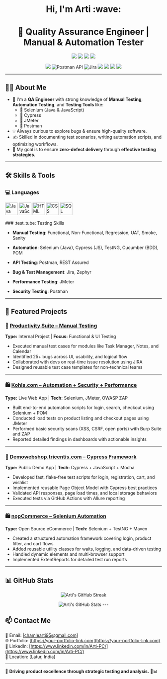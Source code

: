 <h1 align="center">Hi, I'm Arti :wave:</h1>
<h1 align="center">🧪 Quality Assurance Engineer | Manual & Automation Tester</h1>
<p align="center">
  <img src="https://img.shields.io/badge/Manual%20Testing-Experienced-blue" />
  <img src="https://img.shields.io/badge/Automation-Cypress%20%7C%20Selenium-green" />
  <img src="https://img.shields.io/badge/Performance-JMeter-red" />
  <img src="https://img.shields.io/badge/Security-Burp%20Suite%20%7C%20OWASP-orange" />
</p>

<p align="center">
  <img src="https://img.icons8.com/color/48/selenium-test-automation.png" />
  <img src="https://img.icons8.com/dusk/48/postman-api.png" alt="Postman API" />
  <img src="https://img.icons8.com/color/48/jira.png" alt="Jira" />
  <img src="https://img.icons8.com/color/48/github.png" />
  <img src="https://img.icons8.com/color/48/java-coffee-cup-logo.png" />
  <img src="https://img.icons8.com/color/48/javascript.png" />
  <img src="https://img.icons8.com/color/48/mysql-logo.png" />
</p>

---

## 👩‍💻 About Me

- :briefcase: I'm a **QA Engineer** with strong knowledge of **Manual Testing**, **Automation Testing**, and **Testing Tools** like:
  - :small_blue_diamond: Selenium (Java & JavaScript)
  - :small_blue_diamond: Cypress
  - :small_blue_diamond: JMeter
  - :small_blue_diamond: Postman
- :bulb: Always curious to explore bugs & ensure high-quality software.
- :writing_hand: Skilled in documenting test scenarios, writing automation scripts, and optimizing workflows.
- :dart: My goal is to ensure **zero-defect delivery** through **effective testing strategies**.

---

## :hammer_and_wrench: Skills & Tools
### :computer: Languages
<p align="left">
  <img src="https://cdn.jsdelivr.net/gh/devicons/devicon/icons/java/java-original.svg" alt="Java" width="40" height="40"/>
  <img src="https://cdn.jsdelivr.net/gh/devicons/devicon/icons/javascript/javascript-original.svg" alt="JavaScript" width="40" height="40"/>
  <img src="https://cdn.jsdelivr.net/gh/devicons/devicon/icons/html5/html5-original.svg" alt="HTML" width="40" height="40"/>
  <img src="https://cdn.jsdelivr.net/gh/devicons/devicon/icons/css3/css3-original.svg" alt="CSS" width="40" height="40"/>
  <img src="https://cdn.jsdelivr.net/gh/devicons/devicon/icons/mysql/mysql-original.svg" alt="SQL" width="40" height="40"/>
</p>
### :test_tube: Testing Skills

- **Manual Testing**: Functional, Non-Functional, Regression, UAT, Smoke, Sanity

- **Automation**: Selenium (Java), Cypress (JS), TestNG, Cucumber (BDD), POM
  
- **API Testing**: Postman, REST Assured
  
- **Bug & Test Management**: Jira, Zephyr
  
- **Performance Testing**: JMeter
  
- **Security Testing**: Postman
---

## 🚀 Featured Projects

### 📂 [Productivity Suite – Manual Testing](https://github.com/Arti-98/Productivity-)
**Type:** Internal Project | **Focus:** Functional & UI Testing  
- Executed manual test cases for modules like Task Manager, Notes, and Calendar  
- Identified 25+ bugs across UI, usability, and logical flow  
- Collaborated with devs on real-time issue resolution using JIRA  
- Designed reusable test case templates for non-technical teams

---

### 🛍️ [Kohls.com – Automation + Security + Performance](https://github.com/Arti-98/Project-3)  
**Type:** Live Web App | **Tech:** Selenium, JMeter, OWASP ZAP  
- Built end-to-end automation scripts for login, search, checkout using Selenium + POM  
- Conducted load tests on product listing and checkout pages using JMeter  
- Performed basic security scans (XSS, CSRF, open ports) with Burp Suite and ZAP  
- Reported detailed findings in dashboards with actionable insights

---

### 🛒 [Demowebshop.tricentis.com – Cypress Framework](https://github.com/Arti-98/Project-1)  
**Type:** Public Demo App | **Tech:** Cypress + JavaScript + Mocha  
- Developed fast, flake-free test scripts for login, registration, cart, and wishlist 
- Implemented reusable Page Object Model with Cypress best practices  
- Validated API responses, page load times, and local storage behaviors  
- Executed tests via GitHub Actions with Allure reporting

---

### 🛍️ [nopCommerce – Selenium Automation](https://github.com/Arti-98/Project-2)  
**Type:** Open Source eCommerce | **Tech:** Selenium + TestNG + Maven  
- Created a structured automation framework covering login, product filter, and cart flows  
- Added reusable utility classes for waits, logging, and data-driven testing  
- Handled dynamic elements and multi-browser support  
- Implemented ExtentReports for detailed test run reports

---

## :bar_chart: GitHub Stats
<p align="center">
  <img src="https://streak-stats.demolab.com?user=Arti-98&theme=radical&border_radius=10&date_format=M%20j%5B%2C%20Y%5D" alt="Arti's GitHub Streak" />
</p>
<p align="center">
  <img src="https://github-readme-stats.vercel.app/api?username=Arti-98&show_icons=true&theme=radical" alt="Arti's GitHub Stats" />
---

## 📫 Contact Me

📧 Email: [chamlearti95@gmail.com]  
🌐 Portfolio: [https://your-portfolio-link.com](https://your-portfolio-link.com)  
🔗 LinkedIn: [https://www.linkedin.com/in/Arti-PC/](https://www.linkedin.com/in/Arti-PC/)  
📍 Location: [Latur, India]  

---

 🚀 **Driving product excellence through strategic testing and analysis.** 🧪📊
